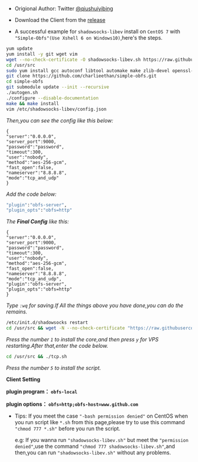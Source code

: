 - Origional Author: Twitter [@qiushuiyibing](https://twitter.com/qiushuiyibing)

- Download the Client from the [release](https://github.com/charlieethan/shadowsocks_install/releases/download/V1.0/Shadowsocks.zip)

- A successful example for `shadowsocks-libev` install on `CentOS 7` with `"Simple-Obfs"(Use Xshell 6 on Windows10)`,here's the steps.

```bash
yum update
yum install -y git wget vim
wget --no-check-certificate -O shadowsocks-libev.sh https://raw.githubusercontent.com/charlieethan/shadowsocks_install/master/shadowsocks-libev.sh && chmod +x shadowsocks-libev.sh && ./shadowsocks-libev.sh 2>&1 | tee shadowsocks-libev.log
cd /usr/src
sudo yum install gcc autoconf libtool automake make zlib-devel openssl-devel asciidoc xmlto
git clone https://github.com/charlieethan/simple-obfs.git
cd simple-obfs
git submodule update --init --recursive
./autogen.sh
./configure --disable-documentation
make && make install
vim /etc/shadowsocks-libev/config.json
```
*Then,you can see the config like this below:*

    {
    "server":"0.0.0.0",    
    "server_port":9000,    
    "password":"password",    
    "timeout":300,    
    "user":"nobody",    
    "method":"aes-256-gcm", 
    "fast_open":false,   
    "nameserver":"8.8.8.8",    
    "mode":"tcp_and_udp"
    }
    
*Add the code below:*
```bash
"plugin":"obfs-server",
"plugin_opts":"obfs=http"
```
*The **Final Config** like this:*
    
    {    
    "server":"0.0.0.0",    
    "server_port":9000,    
    "password":"password",    
    "timeout":300,    
    "user":"nobody",    
    "method":"aes-256-gcm",    
    "fast_open":false,    
    "nameserver":"8.8.8.8",   
    "mode":"tcp_and_udp",    
    "plugin":"obfs-server",    
    "plugin_opts":"obfs=http"    
    }
    
*Type `:wq` for saving.If All the things above you have done,you can do the remains.*
```bash
/etc/init.d/shadowsocks restart
cd /usr/src && wget -N --no-check-certificate "https://raw.githubusercontent.com/charlieethan/bbr/master/tcp.sh" && chmod +x tcp.sh && ./tcp.sh
```
*Press the number `1` to install the core,and then press `y` for VPS restarting.After that,enter the code below.*
```bash
cd /usr/src && ./tcp.sh
```
*Press the number `5` to install the script.*

**Client Setting**

**plugin program： `obfs-local`**

**plugin options： `obfs=http;obfs-host=www.github.com`**

- Tips: If you meet the case `"-bash permission denied"` on CentOS when you run script like `*.sh` from this page,please 
  try to use this command `"chmod 777 *.sh"` before you run the script.
  
  e.g: If you wanna run `"shadowsocks-libev.sh"` but meet the `"permission denied"`,use the command `"chmod 777 shadowsocks-libev.sh"`,and 
  then,you can run `"shadowsocks-libev.sh"` without any problems.
